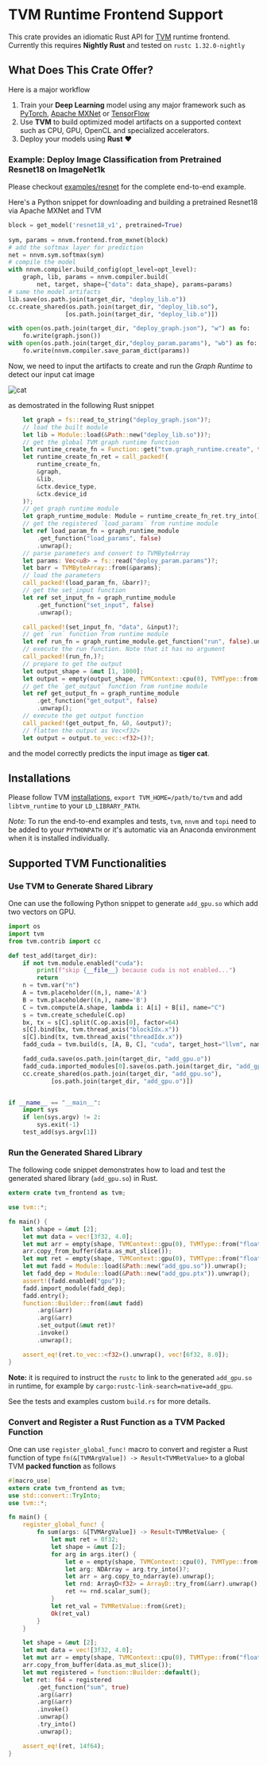 # TVM Runtime Frontend Support

This crate provides an idiomatic Rust API for [TVM](https://github.com/dmlc/tvm) runtime frontend. Currently this requires **Nightly Rust** and tested on `rustc 1.32.0-nightly`

## What Does This Crate Offer?

Here is a major workflow

1. Train your **Deep Learning** model using any major framework such as [PyTorch](https://pytorch.org/), [Apache MXNet](https://mxnet.incubator.apache.org/) or [TensorFlow](https://www.tensorflow.org/)
2. Use **TVM** to build optimized model artifacts on a supported context such as CPU, GPU, OpenCL and specialized accelerators.
3. Deploy your models using **Rust** :heart:

### Example: Deploy Image Classification from Pretrained Resnet18 on ImageNet1k

Please checkout [examples/resnet](examples/resnet) for the complete end-to-end example.

Here's a Python snippet for downloading and building a pretrained Resnet18 via Apache MXNet and TVM

```python
block = get_model('resnet18_v1', pretrained=True)
    
sym, params = nnvm.frontend.from_mxnet(block)
# add the softmax layer for prediction
net = nnvm.sym.softmax(sym)
# compile the model
with nnvm.compiler.build_config(opt_level=opt_level):
    graph, lib, params = nnvm.compiler.build(
        net, target, shape={"data": data_shape}, params=params)
# same the model artifacts
lib.save(os.path.join(target_dir, "deploy_lib.o"))
cc.create_shared(os.path.join(target_dir, "deploy_lib.so"),
                [os.path.join(target_dir, "deploy_lib.o")])

with open(os.path.join(target_dir, "deploy_graph.json"), "w") as fo:
    fo.write(graph.json())
with open(os.path.join(target_dir,"deploy_param.params"), "wb") as fo:
    fo.write(nnvm.compiler.save_param_dict(params))
```

Now, we need to input the artifacts to create and run the *Graph Runtime* to detect our input cat image

![cat](https://github.com/dmlc/mxnet.js/blob/master/data/cat.png?raw=true)

as demostrated in the following Rust snippet

```rust
    let graph = fs::read_to_string("deploy_graph.json")?;
    // load the built module
    let lib = Module::load(&Path::new("deploy_lib.so"))?;
    // get the global TVM graph runtime function
    let runtime_create_fn = Function::get("tvm.graph_runtime.create", true).unwrap();
    let runtime_create_fn_ret = call_packed!(
        runtime_create_fn,
        &graph,
        &lib,
        &ctx.device_type,
        &ctx.device_id
    )?;
    // get graph runtime module
    let graph_runtime_module: Module = runtime_create_fn_ret.try_into()?;
    // get the registered `load_params` from runtime module
    let ref load_param_fn = graph_runtime_module
        .get_function("load_params", false)
        .unwrap();
    // parse parameters and convert to TVMByteArray
    let params: Vec<u8> = fs::read("deploy_param.params")?;
    let barr = TVMByteArray::from(&params);
    // load the parameters
    call_packed!(load_param_fn, &barr)?;
    // get the set_input function
    let ref set_input_fn = graph_runtime_module
        .get_function("set_input", false)
        .unwrap();

    call_packed!(set_input_fn, "data", &input)?;
    // get `run` function from runtime module
    let ref run_fn = graph_runtime_module.get_function("run", false).unwrap();
    // execute the run function. Note that it has no argument
    call_packed!(run_fn,)?;
    // prepare to get the output
    let output_shape = &mut [1, 1000];
    let output = empty(output_shape, TVMContext::cpu(0), TVMType::from("float32"));
    // get the `get_output` function from runtime module
    let ref get_output_fn = graph_runtime_module
        .get_function("get_output", false)
        .unwrap();
    // execute the get output function
    call_packed!(get_output_fn, &0, &output)?;
    // flatten the output as Vec<f32>
    let output = output.to_vec::<f32>()?;
```

and the model correctly predicts the input image as **tiger cat**.

## Installations

Please follow TVM [installations](https://docs.tvm.ai/install/index.html), `export TVM_HOME=/path/to/tvm` and add `libtvm_runtime` to your `LD_LIBRARY_PATH`.

*Note:* To run the end-to-end examples and tests, `tvm`, `nnvm` and `topi` need to be added to your `PYTHONPATH` or it's automatic via an Anaconda environment when it is installed individually.

## Supported TVM Functionalities

### Use TVM to Generate Shared Library

One can use the following Python snippet to generate `add_gpu.so` which add two vectors on GPU.

```python
import os
import tvm
from tvm.contrib import cc

def test_add(target_dir):
    if not tvm.module.enabled("cuda"):
        print(f"skip {__file__} because cuda is not enabled...")
        return
    n = tvm.var("n")
    A = tvm.placeholder((n,), name='A')
    B = tvm.placeholder((n,), name='B')
    C = tvm.compute(A.shape, lambda i: A[i] + B[i], name="C")
    s = tvm.create_schedule(C.op)
    bx, tx = s[C].split(C.op.axis[0], factor=64)
    s[C].bind(bx, tvm.thread_axis("blockIdx.x"))
    s[C].bind(tx, tvm.thread_axis("threadIdx.x"))
    fadd_cuda = tvm.build(s, [A, B, C], "cuda", target_host="llvm", name="myadd")

    fadd_cuda.save(os.path.join(target_dir, "add_gpu.o"))
    fadd_cuda.imported_modules[0].save(os.path.join(target_dir, "add_gpu.ptx"))
    cc.create_shared(os.path.join(target_dir, "add_gpu.so"),
            [os.path.join(target_dir, "add_gpu.o")])


if __name__ == "__main__":
    import sys
    if len(sys.argv) != 2:
        sys.exit(-1)
    test_add(sys.argv[1])
```

### Run the Generated Shared Library

The following code snippet demonstrates how to load and test the generated shared library (`add_gpu.so`) in Rust.

```rust
extern crate tvm_frontend as tvm;

use tvm::*;

fn main() {
    let shape = &mut [2];
    let mut data = vec![3f32, 4.0];
    let mut arr = empty(shape, TVMContext::gpu(0), TVMType::from("float32"));
    arr.copy_from_buffer(data.as_mut_slice());
    let mut ret = empty(shape, TVMContext::gpu(0), TVMType::from("float32"));
    let mut fadd = Module::load(&Path::new("add_gpu.so")).unwrap();
    let fadd_dep = Module::load(&Path::new("add_gpu.ptx")).unwrap();
    assert!(fadd.enabled("gpu"));
    fadd.import_module(fadd_dep);
    fadd.entry();
    function::Builder::from(&mut fadd)
        .arg(&arr)
        .arg(&arr)
        .set_output(&mut ret)?
        .invoke()
        .unwrap();

    assert_eq!(ret.to_vec::<f32>().unwrap(), vec![6f32, 8.0]);
}
```

**Note:** it is required to instruct the `rustc` to link to the generated `add_gpu.so` in runtime, for example by
`cargo:rustc-link-search=native=add_gpu`.

See the tests and examples custom `build.rs` for more details.

### Convert and Register a Rust Function as a TVM Packed Function

One can use `register_global_func!` macro to convert and register a Rust
function of type `fn(&[TVMArgValue]) -> Result<TVMRetValue>` to a global TVM **packed function** as follows

```rust
#[macro_use]
extern crate tvm_frontend as tvm;
use std::convert::TryInto;
use tvm::*;

fn main() {
    register_global_func! {
        fn sum(args: &[TVMArgValue]) -> Result<TVMRetValue> {
            let mut ret = 0f32;
            let shape = &mut [2];
            for arg in args.iter() {
                let e = empty(shape, TVMContext::cpu(0), TVMType::from("float32"));
                let arg: NDArray = arg.try_into()?;
                let arr = arg.copy_to_ndarray(e).unwrap();
                let rnd: ArrayD<f32> = ArrayD::try_from(&arr).unwrap();
                ret += rnd.scalar_sum();
            }
            let ret_val = TVMRetValue::from(&ret);
            Ok(ret_val)
        }
    }

    let shape = &mut [2];
    let mut data = vec![3f32, 4.0];
    let mut arr = empty(shape, TVMContext::cpu(0), TVMType::from("float32"));
    arr.copy_from_buffer(data.as_mut_slice());
    let mut registered = function::Builder::default();
    let ret: f64 = registered
        .get_function("sum", true)
        .arg(&arr)
        .arg(&arr)
        .invoke()
        .unwrap()
        .try_into()
        .unwrap();

    assert_eq!(ret, 14f64);
}
```
